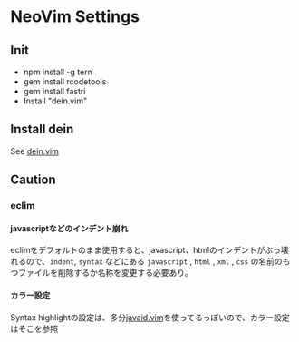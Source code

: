 # NeoVim Settings
## Init
- npm install -g tern
- gem install rcodetools
- gem install fastri
- Install "dein.vim"

## Install dein
See [dein.vim](https://github.com/Shougo/dein.vim)

## Caution
### eclim
#### javascriptなどのインデント崩れ
eclimをデフォルトのまま使用すると、javascript、htmlのインデントがぶっ壊れるので、`indent`, `syntax` などにある `javascript` , `html` , `xml` , `css` の名前のもつファイルを削除するか名称を変更する必要あり。
#### カラー設定
Syntax highlightの設定は、多分[javaid.vim](http://nanasi.jp/articles/vim/javaid_vim.html)を使ってるっぽいので、カラー設定はそこを参照
